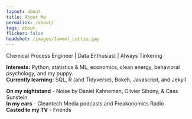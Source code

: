 ```yaml
---
layout: about
title: About Me
permalink: /about/
tags: about
flicker: false
headshot: /images/Jameel_Lottie.jpg
---
```


Chemical Process Engineer  | Data Enthusiast | Always Tinkering


**Interests:** Python, statistics & ML, economics, clean energy, behavioral psychology, and my puppy. <br>
**Currently learning:** SQL, R (and Tidyverse), Bokeh, Javascript, and Jekyll

**On my nightstand** - Noise by Daniel Kahneman, Olivier Sibony, & Cass Sunstein <br>
**In my ears** - Cleantech Media podcasts and Freakonomics Radio <br>
**Casted to my TV** - Friends
